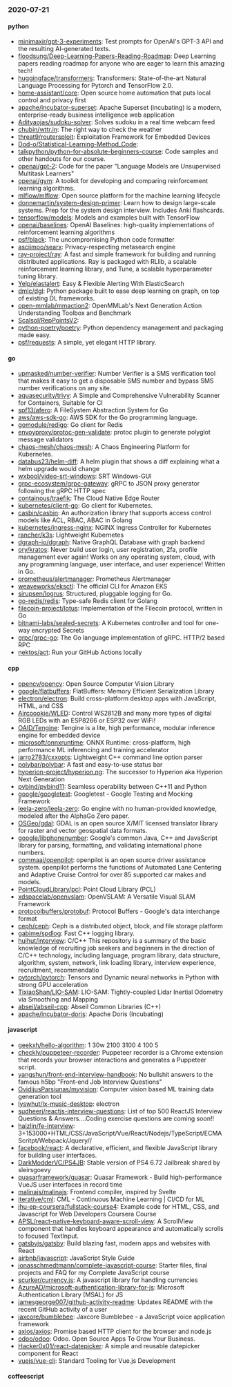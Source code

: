 ### 2020-07-21

#### python
* [minimaxir/gpt-3-experiments](https://github.com/minimaxir/gpt-3-experiments): Test prompts for OpenAI's GPT-3 API and the resulting AI-generated texts.
* [floodsung/Deep-Learning-Papers-Reading-Roadmap](https://github.com/floodsung/Deep-Learning-Papers-Reading-Roadmap): Deep Learning papers reading roadmap for anyone who are eager to learn this amazing tech!
* [huggingface/transformers](https://github.com/huggingface/transformers): Transformers: State-of-the-art Natural Language Processing for Pytorch and TensorFlow 2.0.
* [home-assistant/core](https://github.com/home-assistant/core):  Open source home automation that puts local control and privacy first
* [apache/incubator-superset](https://github.com/apache/incubator-superset): Apache Superset (incubating) is a modern, enterprise-ready business intelligence web application
* [Adityaojas/sudoku-solver](https://github.com/Adityaojas/sudoku-solver): Solves sudoku in a real time webcam feed
* [chubin/wttr.in](https://github.com/chubin/wttr.in):  The right way to check the weather
* [threat9/routersploit](https://github.com/threat9/routersploit): Exploitation Framework for Embedded Devices
* [Dod-o/Statistical-Learning-Method_Code](https://github.com/Dod-o/Statistical-Learning-Method_Code): 
* [talkpython/python-for-absolute-beginners-course](https://github.com/talkpython/python-for-absolute-beginners-course): Code samples and other handouts for our course.
* [openai/gpt-2](https://github.com/openai/gpt-2): Code for the paper "Language Models are Unsupervised Multitask Learners"
* [openai/gym](https://github.com/openai/gym): A toolkit for developing and comparing reinforcement learning algorithms.
* [mlflow/mlflow](https://github.com/mlflow/mlflow): Open source platform for the machine learning lifecycle
* [donnemartin/system-design-primer](https://github.com/donnemartin/system-design-primer): Learn how to design large-scale systems. Prep for the system design interview. Includes Anki flashcards.
* [tensorflow/models](https://github.com/tensorflow/models): Models and examples built with TensorFlow
* [openai/baselines](https://github.com/openai/baselines): OpenAI Baselines: high-quality implementations of reinforcement learning algorithms
* [psf/black](https://github.com/psf/black): The uncompromising Python code formatter
* [asciimoo/searx](https://github.com/asciimoo/searx): Privacy-respecting metasearch engine
* [ray-project/ray](https://github.com/ray-project/ray): A fast and simple framework for building and running distributed applications. Ray is packaged with RLlib, a scalable reinforcement learning library, and Tune, a scalable hyperparameter tuning library.
* [Yelp/elastalert](https://github.com/Yelp/elastalert): Easy & Flexible Alerting With ElasticSearch
* [dmlc/dgl](https://github.com/dmlc/dgl): Python package built to ease deep learning on graph, on top of existing DL frameworks.
* [open-mmlab/mmaction2](https://github.com/open-mmlab/mmaction2): OpenMMLab's Next Generation Action Understanding Toolbox and Benchmark
* [Scalsol/RepPointsV2](https://github.com/Scalsol/RepPointsV2): 
* [python-poetry/poetry](https://github.com/python-poetry/poetry): Python dependency management and packaging made easy.
* [psf/requests](https://github.com/psf/requests): A simple, yet elegant HTTP library.

#### go
* [upmasked/number-verifier](https://github.com/upmasked/number-verifier): Number Verifier is a SMS verification tool that makes it easy to get a disposable SMS number and bypass SMS number verifications on any site.
* [aquasecurity/trivy](https://github.com/aquasecurity/trivy): A Simple and Comprehensive Vulnerability Scanner for Containers, Suitable for CI
* [spf13/afero](https://github.com/spf13/afero): A FileSystem Abstraction System for Go
* [aws/aws-sdk-go](https://github.com/aws/aws-sdk-go): AWS SDK for the Go programming language.
* [gomodule/redigo](https://github.com/gomodule/redigo): Go client for Redis
* [envoyproxy/protoc-gen-validate](https://github.com/envoyproxy/protoc-gen-validate): protoc plugin to generate polyglot message validators
* [chaos-mesh/chaos-mesh](https://github.com/chaos-mesh/chaos-mesh): A Chaos Engineering Platform for Kubernetes.
* [databus23/helm-diff](https://github.com/databus23/helm-diff): A helm plugin that shows a diff explaining what a helm upgrade would change
* [wxbool/video-srt-windows](https://github.com/wxbool/video-srt-windows): SRT Windows-GUI 
* [grpc-ecosystem/grpc-gateway](https://github.com/grpc-ecosystem/grpc-gateway): gRPC to JSON proxy generator following the gRPC HTTP spec
* [containous/traefik](https://github.com/containous/traefik): The Cloud Native Edge Router
* [kubernetes/client-go](https://github.com/kubernetes/client-go): Go client for Kubernetes.
* [casbin/casbin](https://github.com/casbin/casbin): An authorization library that supports access control models like ACL, RBAC, ABAC in Golang
* [kubernetes/ingress-nginx](https://github.com/kubernetes/ingress-nginx): NGINX Ingress Controller for Kubernetes
* [rancher/k3s](https://github.com/rancher/k3s): Lightweight Kubernetes
* [dgraph-io/dgraph](https://github.com/dgraph-io/dgraph): Native GraphQL Database with graph backend
* [ory/kratos](https://github.com/ory/kratos): Never build user login, user registration, 2fa, profile management ever again! Works on any operating system, cloud, with any programming language, user interface, and user experience! Written in Go.
* [prometheus/alertmanager](https://github.com/prometheus/alertmanager): Prometheus Alertmanager
* [weaveworks/eksctl](https://github.com/weaveworks/eksctl): The official CLI for Amazon EKS
* [sirupsen/logrus](https://github.com/sirupsen/logrus): Structured, pluggable logging for Go.
* [go-redis/redis](https://github.com/go-redis/redis): Type-safe Redis client for Golang
* [filecoin-project/lotus](https://github.com/filecoin-project/lotus): Implementation of the Filecoin protocol, written in Go
* [bitnami-labs/sealed-secrets](https://github.com/bitnami-labs/sealed-secrets): A Kubernetes controller and tool for one-way encrypted Secrets
* [grpc/grpc-go](https://github.com/grpc/grpc-go): The Go language implementation of gRPC. HTTP/2 based RPC
* [nektos/act](https://github.com/nektos/act): Run your GitHub Actions locally 

#### cpp
* [opencv/opencv](https://github.com/opencv/opencv): Open Source Computer Vision Library
* [google/flatbuffers](https://github.com/google/flatbuffers): FlatBuffers: Memory Efficient Serialization Library
* [electron/electron](https://github.com/electron/electron): Build cross-platform desktop apps with JavaScript, HTML, and CSS
* [Aircoookie/WLED](https://github.com/Aircoookie/WLED): Control WS2812B and many more types of digital RGB LEDs with an ESP8266 or ESP32 over WiFi!
* [OAID/Tengine](https://github.com/OAID/Tengine): Tengine is a lite, high performance, modular inference engine for embedded device
* [microsoft/onnxruntime](https://github.com/microsoft/onnxruntime): ONNX Runtime: cross-platform, high performance ML inferencing and training accelerator
* [jarro2783/cxxopts](https://github.com/jarro2783/cxxopts): Lightweight C++ command line option parser
* [polybar/polybar](https://github.com/polybar/polybar): A fast and easy-to-use status bar
* [hyperion-project/hyperion.ng](https://github.com/hyperion-project/hyperion.ng): The successor to Hyperion aka Hyperion Next Generation
* [pybind/pybind11](https://github.com/pybind/pybind11): Seamless operability between C++11 and Python
* [google/googletest](https://github.com/google/googletest): Googletest - Google Testing and Mocking Framework
* [leela-zero/leela-zero](https://github.com/leela-zero/leela-zero): Go engine with no human-provided knowledge, modeled after the AlphaGo Zero paper.
* [OSGeo/gdal](https://github.com/OSGeo/gdal): GDAL is an open source X/MIT licensed translator library for raster and vector geospatial data formats.
* [google/libphonenumber](https://github.com/google/libphonenumber): Google's common Java, C++ and JavaScript library for parsing, formatting, and validating international phone numbers.
* [commaai/openpilot](https://github.com/commaai/openpilot): openpilot is an open source driver assistance system. openpilot performs the functions of Automated Lane Centering and Adaptive Cruise Control for over 85 supported car makes and models.
* [PointCloudLibrary/pcl](https://github.com/PointCloudLibrary/pcl): Point Cloud Library (PCL)
* [xdspacelab/openvslam](https://github.com/xdspacelab/openvslam): OpenVSLAM: A Versatile Visual SLAM Framework
* [protocolbuffers/protobuf](https://github.com/protocolbuffers/protobuf): Protocol Buffers - Google's data interchange format
* [ceph/ceph](https://github.com/ceph/ceph): Ceph is a distributed object, block, and file storage platform
* [gabime/spdlog](https://github.com/gabime/spdlog): Fast C++ logging library.
* [huihut/interview](https://github.com/huihut/interview):  C/C++ This repository is a summary of the basic knowledge of recruiting job seekers and beginners in the direction of C/C++ technology, including language, program library, data structure, algorithm, system, network, link loading library, interview experience, recruitment, recommendatio
* [pytorch/pytorch](https://github.com/pytorch/pytorch): Tensors and Dynamic neural networks in Python with strong GPU acceleration
* [TixiaoShan/LIO-SAM](https://github.com/TixiaoShan/LIO-SAM): LIO-SAM: Tightly-coupled Lidar Inertial Odometry via Smoothing and Mapping
* [abseil/abseil-cpp](https://github.com/abseil/abseil-cpp): Abseil Common Libraries (C++)
* [apache/incubator-doris](https://github.com/apache/incubator-doris): Apache Doris (Incubating)

#### javascript
* [geekxh/hello-algorithm](https://github.com/geekxh/hello-algorithm):  1 30w  2100  3100  4 100  5    
* [checkly/puppeteer-recorder](https://github.com/checkly/puppeteer-recorder): Puppeteer recorder is a Chrome extension that records your browser interactions and generates a Puppeteer script.
* [yangshun/front-end-interview-handbook](https://github.com/yangshun/front-end-interview-handbook):  No bullshit answers to the famous h5bp "Front-end Job Interview Questions"
* [OvidijusParsiunas/myvision](https://github.com/OvidijusParsiunas/myvision): Computer vision based ML training data generation tool 
* [lyswhut/lx-music-desktop](https://github.com/lyswhut/lx-music-desktop):  electron 
* [sudheerj/reactjs-interview-questions](https://github.com/sudheerj/reactjs-interview-questions): List of top 500 ReactJS Interview Questions & Answers....Coding exercise questions are coming soon!!
* [haizlin/fe-interview](https://github.com/haizlin/fe-interview):  3+153000+HTML/CSS/JavaScript/Vue/React/Nodejs/TypeScript/ECMAScritpt/Webpack/Jquery//
* [facebook/react](https://github.com/facebook/react): A declarative, efficient, and flexible JavaScript library for building user interfaces.
* [DarkModderVC/PS4JB](https://github.com/DarkModderVC/PS4JB): Stable version of PS4 6.72 Jailbreak shared by sleirsgoevy
* [quasarframework/quasar](https://github.com/quasarframework/quasar): Quasar Framework - Build high-performance VueJS user interfaces in record time
* [malinajs/malinajs](https://github.com/malinajs/malinajs): Frontend compiler, inspired by Svelte
* [iterative/cml](https://github.com/iterative/cml):  CML - Continuous Machine Learning | CI/CD for ML
* [jhu-ep-coursera/fullstack-course4](https://github.com/jhu-ep-coursera/fullstack-course4): Example code for HTML, CSS, and Javascript for Web Developers Coursera Course
* [APSL/react-native-keyboard-aware-scroll-view](https://github.com/APSL/react-native-keyboard-aware-scroll-view): A ScrollView component that handles keyboard appearance and automatically scrolls to focused TextInput.
* [gatsbyjs/gatsby](https://github.com/gatsbyjs/gatsby): Build blazing fast, modern apps and websites with React
* [airbnb/javascript](https://github.com/airbnb/javascript): JavaScript Style Guide
* [jonasschmedtmann/complete-javascript-course](https://github.com/jonasschmedtmann/complete-javascript-course): Starter files, final projects and FAQ for my Complete JavaScript course
* [scurker/currency.js](https://github.com/scurker/currency.js): A javascript library for handling currencies
* [AzureAD/microsoft-authentication-library-for-js](https://github.com/AzureAD/microsoft-authentication-library-for-js): Microsoft Authentication Library (MSAL) for JS
* [jamesgeorge007/github-activity-readme](https://github.com/jamesgeorge007/github-activity-readme): Updates README with the recent GitHub activity of a user
* [jaxcore/bumblebee](https://github.com/jaxcore/bumblebee): Jaxcore Bumblebee - a JavaScript voice application framework
* [axios/axios](https://github.com/axios/axios): Promise based HTTP client for the browser and node.js
* [odoo/odoo](https://github.com/odoo/odoo): Odoo. Open Source Apps To Grow Your Business.
* [Hacker0x01/react-datepicker](https://github.com/Hacker0x01/react-datepicker): A simple and reusable datepicker component for React
* [vuejs/vue-cli](https://github.com/vuejs/vue-cli):  Standard Tooling for Vue.js Development

#### coffeescript
